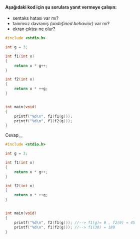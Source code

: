#### Aşağıdaki kod için şu sorulara yanıt vermeye çalışın:

* sentaks hatası var mı?
* tanımsız davranış *(undefined behavior)* var mı?
* ekran çıktısı ne olur?

```c
#include <stdio.h>

int g = 3;

int f1(int x)
{
	return x * g++;
}

int f2(int x)
{
	return x * ++g;
}


int main(void)
{
	printf("%d\n", f2(f1(g)));
	printf("%d\n", f1(f2(g)));
}
```
Cevap__

```c
#include <stdio.h>

int g = 3;

int f1(int x)
{
	return x * g++;
}

int f2(int x)
{
	return x * ++g;
}


int main(void)
{
	printf("%d\n", f2(f1(g))); //--> f1(g)= 9 , f2(9) = 45
	printf("%d\n", f1(f2(g))); //--> f1(30) = 180
}
```